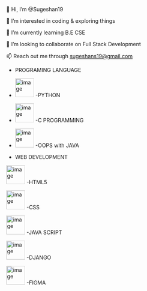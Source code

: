 👋 Hi, I’m @Sugeshan19

 👀 I’m interested in coding & exploring things

 🌱 I’m currently learning B.E CSE

 💞️ I’m looking to collaborate on Full Stack Development

 📫 Reach out me through sugeshans19@gmail.com



- PROGRAMING LANGUAGE
- <img width="50" height="50" alt="image" src="https://github.com/user-attachments/assets/ddfb04e7-ff79-4861-8745-ed0c12c8678f" /> -PYTHON

- <img width="50" height="50" alt="image" src="https://github.com/user-attachments/assets/05f31773-1ddb-401f-81bf-966aeb3e4202" /> -C PROGRAMMING

- <img width="50" height="50" alt="image" src="https://github.com/user-attachments/assets/b48909a3-49ed-4301-8d83-cf354d831a65" /> -OOPS with JAVA

- WEB DEVELOPMENT


<img width="50" height="50" alt="image" src="https://github.com/user-attachments/assets/0de4c357-f29d-4251-94e1-822884e623f3" /> -HTML5


<img width="50" height="50" alt="image" src="https://github.com/user-attachments/assets/d31faf28-521b-4c7d-a012-96169de7df4a" /> -CSS


<img width="50" height="50" alt="image" src="https://github.com/user-attachments/assets/9940e6e0-a6bd-44a1-9c3f-a52614618820" /> -JAVA SCRIPT


<img width="50" height="50" alt="image" src="https://github.com/user-attachments/assets/ddfb04e7-ff79-4861-8745-ed0c12c8678f" /> -DJANGO


<img width="50" height="50" alt="image" src="https://github.com/user-attachments/assets/a269f470-6b79-4044-b76f-98b5b13ca983" /> -FIGMA
